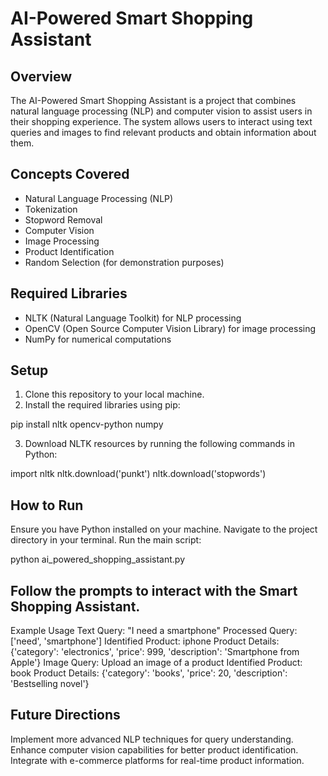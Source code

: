 # AI-Powered Smart Shopping Assistant

## Overview
The AI-Powered Smart Shopping Assistant is a project that combines natural language processing (NLP) and computer vision to assist users in their shopping experience. The system allows users to interact using text queries and images to find relevant products and obtain information about them.

## Concepts Covered
- Natural Language Processing (NLP)
- Tokenization
- Stopword Removal
- Computer Vision
- Image Processing
- Product Identification
- Random Selection (for demonstration purposes)

## Required Libraries
- NLTK (Natural Language Toolkit) for NLP processing
- OpenCV (Open Source Computer Vision Library) for image processing
- NumPy for numerical computations

## Setup
1. Clone this repository to your local machine.
2. Install the required libraries using pip:

pip install nltk opencv-python numpy

3. Download NLTK resources by running the following commands in Python:

import nltk
nltk.download('punkt')
nltk.download('stopwords')

## How to Run
Ensure you have Python installed on your machine.
Navigate to the project directory in your terminal.
Run the main script:

python ai_powered_shopping_assistant.py

## Follow the prompts to interact with the Smart Shopping Assistant.
Example Usage
Text Query: "I need a smartphone"
Processed Query: ['need', 'smartphone']
Identified Product: iphone
Product Details: {'category': 'electronics', 'price': 999, 'description': 'Smartphone from Apple'}
Image Query: Upload an image of a product
Identified Product: book
Product Details: {'category': 'books', 'price': 20, 'description': 'Bestselling novel'}

## Future Directions
Implement more advanced NLP techniques for query understanding.
Enhance computer vision capabilities for better product identification.
Integrate with e-commerce platforms for real-time product information.
